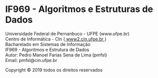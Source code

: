 # IF969 - Algoritmos e Estruturas de Dados

<p>
  Universidade Federal de Pernanbuco - UFPE (www.ufpe.br) <br>
  Centro de Informática - CIn (<a href="https://www2.cin.ufpe.br/"> www2.cin.ufpe.br </a>) <br>
  Bacharelado em Sistemas de Informação <br>
  IF969 - Algoritmos e Estrutura de Dados <br>
  Autor: Pedro Manoel Farias Sena de Lima (pmfsl) <br>
  Email: pmfsl@cin.ufpe.br
</p>

<p> Copyright © 2019 todos os direitos reservados </p>
